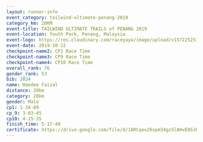 ```yaml
---
layout: runner-info 
event_category: tailwind-ultimate-penang-2019 
category_km: 20KM 
event-title: TAILWIND ULTIMATE TRAILS of PENANG 2019 
event-location: Youth Park, Penang, Malaysia 
event-logo: https://res.cloudinary.com/raceyaya/image/upload/v1572252513/logo/utop-2019_h9tzys.jpg 
event-date: 2019-10-12 
checkpoint-name2: CP1 Race Time 
checkpoint-name3: CP9 Race Time 
checkpoint-name4: CP10 Race Time 
overall_rank: 76
gender_rank: 53
bib: 2034
name: Haedee Faizal
distance: 20km
category: 20km
gender: Male
cp1: 1-34-09
cp_9: 3-03-45
cp10: 4-15-35
finish_time: 5-17-49
certificate: https://drive.google.com/file/d/1ARCqox26spm34gz5lAHvE8SJ6SjgpUlB/view?usp=sharing
---
```

